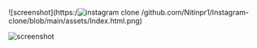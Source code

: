 

![screenshot](https:/![instagram clone](https://github.com/fuyaram/instagram-clone/assets/143484868/f4ef230e-13ec-47ab-8be9-8b7793508eb6)
/github.com/Nitinpr1/Instagram-clone/blob/main/assets/Index.html.png)

![screenshot](https://github.com/Nitinpr1/Instagram-clone/blob/main/assets/Explore.html.png)
